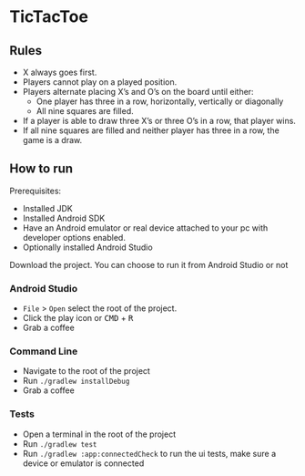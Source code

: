 # TicTacToe
## Rules

- X always goes first.
- Players cannot play on a played position.
- Players alternate placing X’s and O’s on the board until either:
  - One player has three in a row, horizontally, vertically or diagonally
  - All nine squares are filled.
- If a player is able to draw three X’s or three O’s in a row, that player wins.
- If all nine squares are filled and neither player has three in a row, the game is a draw.

## How to run
Prerequisites:

- Installed JDK
- Installed Android SDK
- Have an Android emulator or real device attached to your pc with developer options enabled.
- Optionally installed Android Studio

Download the project.
You can choose to run it from Android Studio or not

### Android Studio
- `File` > `Open` select the root of the project.
- Click the play icon or <kbd>CMD</kbd> + <kbd>R</kbd>
- Grab a coffee

### Command Line
- Navigate to the root of the project
- Run `./gradlew installDebug`
- Grab a coffee

### Tests
- Open a terminal in the root of the project
- Run `./gradlew test`
- Run `./gradlew :app:connectedCheck` to run the ui tests, make sure a device or emulator is connected

